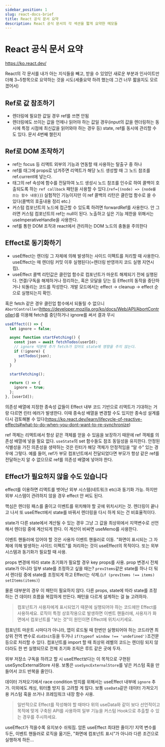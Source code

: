 ```yaml
---
sidebar_position: 1
slug: react-docs-brief
title: React 공식 문서 요약
description: React 공식 문서의 각 섹션을 짧게 요약한 메모들
---
```


# React 공식 문서 요약

https://ko.react.dev/

React의 각 문서를 내가 아는 지식들을 빼고, 받을 수 있었던 새로운 부분과 인사이트만 더해 3~5항목으로 요약하는 것을 시도(세줄요약 하려 했는데 그건 너무 짧을지도 모르겠어서)

## Ref로 값 참조하기

- 렌더링에 필요한 값일 경우 ref를 쓰면 안됨
- 렌더링에도 쓰이는 값을 언제나 읽어야 하는 값일 경우(input의 값을 렌더링하는 동시에 특정 시점에 최신값을 읽어와야 하는 경우 등) state, ref를 동시에 관리할 수도 있다. 문서 4번째 챌린지

## Ref로 DOM 조작하기

- ref는 focus 등 리액트 외부의 기능과 연동할 때 사용하는 탈출구 중 하나
- ref를 태그에 props로 넘겨주면 리액트가 해당 노드 생성할 때 그 노드 참조를 ref.current에 넣는다.
- 태그의 ref 속성에 함수를 전달하여 노드 생성시 노드 참조를 인수로 하여 콜백이 호출되도록 하는 `ref callback` 패턴을 사용할 수 있다.(`ref={(node) => {node를 쓰는 함수 내용}}`) 실험적인 기능이지만 이 ref 콜백의 리턴은 클린업 함수로 쓸 수 있다(콜백의 호출내용 정리 etc.)
- 커스텀 컴포넌트의 노드에 접근할 수 있도록 하려면 forwardRef를 사용한다. 안 그러면 커스텀 컴포넌트의 ref는 null이 된다. 노출하고 싶은 기능 제한을 위해서는 useImperativeHandle을 사용한다.
- ref를 통한 DOM 조작과 react에서 관리하는 DOM 노드의 충돌을 주의한다

## Effect로 동기화하기

- useEffect는 렌더링 그 자체에 의해 발생하는 사이드 이펙트를 처리할 때 사용한다. useEffect는 매 렌더링 커밋 이후 실행된다(=렌더링 반영까지 코드 실행 지연시킴).
- useEffect 콜백 리턴값은 클린업 함수로 컴포넌트가 마운트 해제되기 전에 실행된다. 연결/구독을 해제하거나 정리하는, 혹은 모달을 닫는 등 Effect의 동작을 중단하거나 되돌리는 코드를 작성한다. 개발 모드에서는 effect -> cleanup -> effect 순으로 실행되는지 확인.

혹은 fetch 같은 경우 클린업 함수에서 되돌릴 수 없으니 `AbortController`(https://developer.mozilla.org/ko/docs/Web/API/AbortController)를 이용해 fetch를 중단하거나 ignore를 써서 결과 무시

```jsx
useEffect(() => {
  let ignore = false;

  async function startFetching() {
    const json = await fetchTodos(userId);
    // ignore 덕분에 추가 fetch가 있어도 state에 영향을 주지 않는다.
    if (!ignore) {
      setTodos(json);
    }
  }

  startFetching();

  return () => {
    ignore = true;
  };
}, [userId]);
```


의존성 배열에 지정한 종속성 값들이 Effect 내부 코드 기반으로 리액트가 기대하는 거랑 다르면 린터 에러가 발생한다. 이때 종속성 배열을 변경할 수도 있지만 종속성 설계를 다시 검토해볼 수 있다(https://ko.react.dev/learn/lifecycle-of-reactive-effects#what-to-do-when-you-dont-want-to-re-synchronize)

ref 객체는 리액트에서 항상 같은 객체를 얻을 수 있음을 보장하기 때문에 ref 객체를 의존성 배열에 넣을 필요 없다. `useState`의 set 함수들도 참조 동일성을 유지한다. 안정된 식별성을 가진 의존성을 생략하는 것은 린터가 해당 객체가 안정적임을 “알 수” 있는 경우에 그렇다. 예를 들어, ref가 부모 컴포넌트에서 전달되었다면 부모가 항상 같은 ref를 전달하는지 알 수 없으므로 ref를 의존성 배열에 넣어야 한다.

## Effect가 필요하지 않을 수도 있습니다

effect를 이용하면 리액트를 벗어난 외부 시스템(네트워크 etc)과 동기화 가능. 하지만 외부 시스템이 관려하지 않을 경우 effect 안 써도 된다.

핵심은 렌더링 패스를 줄이고 이벤트를 위치해야 할 곳에 위치시키는 것. 렌더링이 끝나고 나서 또 useEffect에서 state를 바꿔서 렌더링을 다시 하게 되는 건 비효율적이다. 

state가 다른 state에서 계산될 수 있는 경우 그냥 그 값을 최상위에서 지역변수로 선언해서 렌더링 중에 계산되게 한다. 이 계산이 비싸면 useMemo를 사용한다.

이벤트 핸들러에 있어야 할 것은 사용자 이벤트 핸들러로 이동. "화면이 표시되는 그 자체에 의해 발생하는 사이드 이펙트"를 처리하는 것이 useEffect의 목적이다. 또는 외부 시스템과 동기화가 필요할 때 사용.

props 변경에 따라 state 초기화가 필요할 경우 key props를 사용. prop 변경시 전체 state가 아니라 일부 state를 조정하고 싶을 때는? `prevItems`같은 state를 하나 더 둬서 렌더링 중에 state를 조정되게 하고 Effect는 삭제.(`if (prevItems !== items) setItems(items)`)

물론 대부분의 경우 이 패턴이 필요하지 않다. 다른 props, state에 따라 state를 조정하는 건 데이터 흐름을 복잡하게 만든다. 패턴을 다르게 설계하는 걸 늘 고려하자.

> 컴포넌트가 사용자에게 표시되었기 때문에 실행되어야 하는 코드에만 Effect를 사용하세요.
> 로직이 특정 상호작용으로 발생하면 이벤트 핸들러에, 사용자가 화면에서 컴포넌트를 "보는 것"이 원인이면 Effect에 위치시키세요.

컴포넌트 마운트 시마다가 아니라, 앱이 로드될 때 한번만 실행되어야 하는 코드라면 최상위 전역 변수로 `didInit`등을 두거나 `if(typeof window !== 'undefined')`조건문 등으로 처리할 수 있다. 컴포넌트를 import 할 때 최상위 레벨의 코드는 렌더링 되지 않더라도 한 번 실행되므로 전체 초기화 조릭은 루트 같은 곳에 두자.

외부 저장소 구독을 하려고 할 시 useEffect보다는 이 목적으로 구현된 useSyncExternalStore 사용. 보통은 `useSyncExternalStore`를 넣은 커스텀 훅을 만들어서 코드 반복을 줄인다.

데이터 가져오기에서 race condition 방지를 위해서는 useEffect 내부에 `ignore` 추가. 이외에도 캐싱, 워터폴 방지 등 고려할 게 많다. 보통 `useData`같은 데이터 가져오기용 커스텀 훅을 쓰거나 프레임워크 내장 함수 사용.

> 일반적으로 Effect를 작성해야 할 때마다 위의 useData와 같이 보다 선언적이고 목적에 맞게 구축된 API를 사용하여 일부 기능을 커스텀 Hook으로 추출할 수 있는 경우를 주시하세요.

useEffect가 적을수록 유지보수 쉬워짐. 암튼 useEffect 최대한 줄이기! 지역 변수를 두든, 이벤트 핸들러로 로직을 옮기든, "화면에 컴포넌트 표시"가 아니라 다른 조건으로 실행하게 하든...
